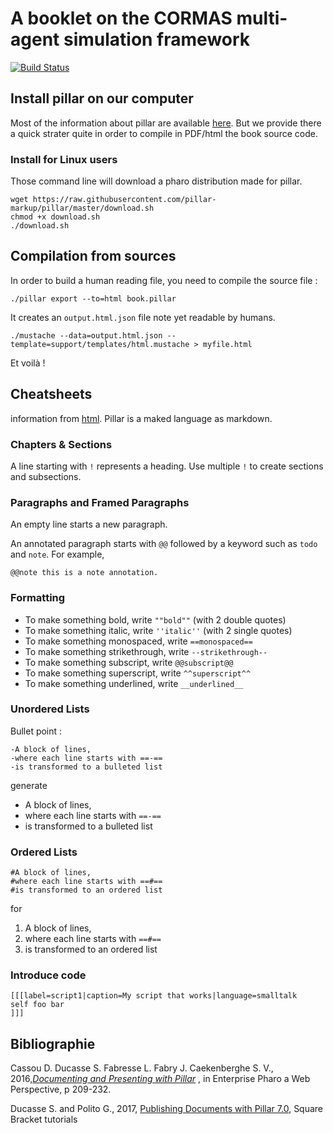 # A booklet on the CORMAS multi-agent simulation framework

[![Build Status](https://travis-ci.org/cormas/Booklet-CORMAS.svg?branch=master)](https://travis-ci.org/cormas/Booklet-CORMAS)

## Install pillar on our computer
Most of the information about pillar are available [here](https://ci.inria.fr/pharo-contribution/job/EnterprisePharoBook/lastSuccessfulBuild/artifact/book-result/PillarChap/Pillar.pdf). But we provide there a quick strater quite in order to compile in PDF/html the book source code.

### Install for Linux users
Those command line will download a pharo distribution made for pillar.

    wget https://raw.githubusercontent.com/pillar-markup/pillar/master/download.sh
    chmod +x download.sh
    ./download.sh

## Compilation from sources

In order to build a human reading file, you need to compile the source file :

    ./pillar export --to=html book.pillar

It creates an `output.html.json` file note yet readable by humans.

    ./mustache --data=output.html.json --template=support/templates/html.mustache > myfile.html

Et voilà !

## Cheatsheets
information from [html](https://ci.inria.fr/pharo-contribution/job/EnterprisePharoBook/lastSuccessfulBuild/artifact/book-result/PillarChap/Pillar.html). Pillar is a maked language as markdown.

### Chapters & Sections
A line starting with `!` represents a heading. Use multiple `!` to create sections and subsections.

### Paragraphs and Framed Paragraphs

An empty line starts a new paragraph.

An annotated paragraph starts with `@@` followed by a keyword such as `todo` and `note`. For example,

    @@note this is a note annotation.

### Formatting

* To make something bold, write `""bold""` (with 2 double quotes)
* To make something italic, write `''italic''` (with 2 single quotes)
* To make something monospaced, write `==monospaced==`
* To make something strikethrough, write `--strikethrough--`
* To make something subscript, write `@@subscript@@`
* To make something superscript, write `^^superscript^^`
* To make something underlined, write `__underlined__`

### Unordered Lists
Bullet point :

    -A block of lines,
    -where each line starts with ==-==
    -is transformed to a bulleted list

generate

* A block of lines,
* where each line starts with `==-==`
* is transformed to a bulleted list

### Ordered Lists

    #A block of lines,
    #where each line starts with ==#==
    #is transformed to an ordered list

for

1. A block of lines,
2. where each line starts with `==#==`
3. is transformed to an ordered list

### Introduce code

    [[[label=script1|caption=My script that works|language=smalltalk
    self foo bar
    ]]]

## Bibliographie

Cassou D. Ducasse S. Fabresse L. Fabry J. Caekenberghe S. V., 2016,[*Documenting and Presenting
with Pillar*](http://files.pharo.org/books-pdfs/entreprise-pharo/2016-10-06-EnterprisePharo.pdf) , in Enterprise Pharo a Web Perspective, p 209-232.

Ducasse S. and Polito G., 2017, [Publishing Documents with Pillar 7.0](https://github.com/SquareBracketAssociates/Booklet-PublishingAPillarBooklet), Square Bracket tutorials
